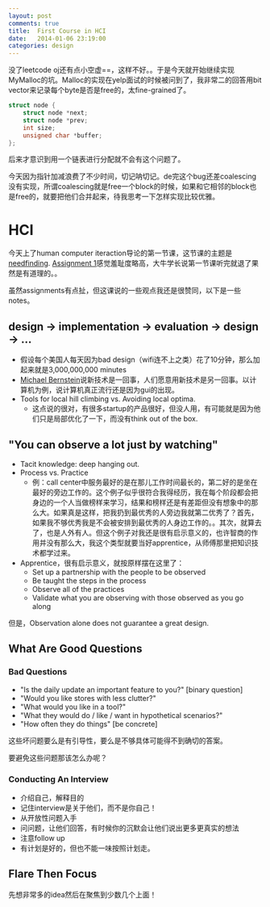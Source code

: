 ```yaml
---
layout: post
comments: true
title:  First Course in HCI
date:   2014-01-06 23:19:00
categories: design
---
```


没了leetcode oj还有点小空虚==，这样不好。。于是今天就开始继续实现MyMalloc的坑。Malloc的实现在yelp面试的时候被问到了，我非常二的回答用bit vector来记录每个byte是否是free的，太fine-grained了。

```c
struct node {
    struct node *next;
    struct node *prev;
    int size;
    unsigned char *buffer;
};
```

后来才意识到用一个链表进行分配就不会有这个问题了。

今天因为指针加减浪费了不少时间，切记呐切记。de完这个bug还差coalescing没有实现，所谓coalescing就是free一个block的时候，如果和它相邻的block也是free的，就要把他们合并起来，待我思考一下怎样实现比较优雅。

# HCI

今天上了human computer iteraction导论的第一节课，这节课的主题是[needfinding](http://hci.stanford.edu/courses/cs147/2014/lectures/cs147-2014-01-intro-needfinding.pdf). [Assignment 1](http://hci.stanford.edu/courses/cs147/2014/assignments/assignment01.html)感觉羞耻度略高，大牛学长说第一节课听完就退了果然是有道理的。。

虽然assignments有点扯，但这课说的一些观点我还是很赞同，以下是一些notes。

## design -> implementation -> evaluation -> design -> ...

+ 假设每个美国人每天因为bad design（wifi连不上之类）花了10分钟，那么加起来就是3,000,000,000 minutes
+ [Michael Bernstein](http://hci.stanford.edu/msb/)说新技术是一回事，人们愿意用新技术是另一回事。以计算机为例，说计算机真正流行还是因为gui的出现。
+ Tools for local hill climbing vs. Avoiding local optima.
  + 这点说的很对，有很多startup的产品很好，但没人用，有可能就是因为他们只是局部优化了一下，而没有think out of the box.

## "You can observe a lot just by watching"

+ Tacit knowledge: deep hanging out.
+ Process vs. Practice
  + 例：call center中服务最好的是在那儿工作时间最长的，第二好的是坐在最好的旁边工作的。这个例子似乎很符合我得经历，我在每个阶段都会把身边的一个人当做榜样来学习，结果和榜样还是有差距但没有想象中的那么大。如果真是这样，把我扔到最优秀的人旁边我就第二优秀了？首先，如果我不够优秀我是不会被安排到最优秀的人身边工作的。。其次，就算去了，也是人外有人。但这个例子对我还是很有启示意义的，也许智商的作用并没有那么大，我这个类型就要当好apprentice，从师傅那里把知识技术都学过来。
+ Apprentice，很有启示意义，就按原样摆在这里了：
  + Set up a partnership with the people to be observed
  + Be taught the steps in the process
  + Observe all of the practices
  + Validate what you are observing with those observed as you go along

但是，Observation alone does not guarantee a great design.

## What Are Good Questions

### Bad Questions

+ "Is the daily update an important feature to you?" [binary question]
+ "Would you like stores with less clutter?"
+ "What would you like in a tool?"
+ "What they would do / like / want in hypothetical scenarios?"
+ "How often they do things" [be concrete]

这些坏问题要么是有引导性，要么是不够具体可能得不到确切的答案。

要避免这些问题那该怎么办呢？

### Conducting An Interview

+ 介绍自己，解释目的
+ 记住interview是关于他们，而不是你自己！
+ 从开放性问题入手
+ 问问题，让他们回答，有时候你的沉默会让他们说出更多更真实的想法
+ 注意follow up
+ 有计划是好的，但也不能一味按照计划走。

## Flare Then Focus

先想非常多的idea然后在聚焦到少数几个上面！

